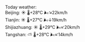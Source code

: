 Today weather:  
Beijing: ☀️   🌡️+28°C 🌬️↘22km/h  
Tianjin: ☀️   🌡️+27°C 🌬️↓19km/h  
Shijiazhuang: ☀️   🌡️+29°C 🌬️↙20km/h  
Tangshan: ⛅️  🌡️+28°C 🌬️↙14km/h  
